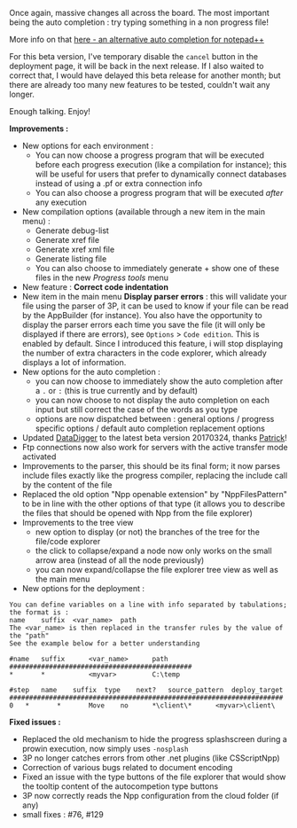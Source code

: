Once again, massive changes all across the board. The most important being the auto completion : try typing something in a non progress file!

More info on that [here - an alternative auto completion for notepad++](http://jcaillon.github.io/3P/#/alternative-autocompletion)

For this beta version, I've temporary disable the `cancel` button in the deployment page, it will be back in the next release. If I also waited to correct that, I would have delayed this beta release for another month; but there are already too many new features to be tested, couldn't wait any longer.

Enough talking. Enjoy!

**Improvements :**

- New options for each environment :
  - You can now choose a progress program that will be executed before each progress execution (like a compilation for instance); this will be useful for users that prefer to dynamically connect databases instead of using a .pf or extra connection info
  - You can also choose a progress program that will be executed *after* any execution
- New compilation options (available through a new item in the main menu) : 
  - Generate debug-list
  - Generate xref file
  - Generate xref xml file
  - Generate listing file
  - You can also choose to immediately generate + show one of these files in the new *Progress tools* menu
- New feature : **Correct code indentation**
- New item in the main menu **Display parser errors** : this will validate your file using the parser of 3P, it can be used to know if your file can be read by the AppBuilder (for instance). You also have the opportunity to display the parser errors each time you save the file (it will only be displayed if there are errors), see `Options` > `Code edition`. This is enabled by default. Since I introduced this feature, i will stop displaying the number of extra characters in the code explorer, which already displays a lot of information.
- New options for the auto completion : 
  - you can now choose to immediately show the auto completion after a `.` or `:` (this is true currently and by default)
  - you can now choose to not display the auto completion on each input but still correct the case of the words as you type
  - options are now dispatched between : general options / progress specific options / default auto completion replacement options
- Updated [DataDigger](https://datadigger.wordpress.com/2017/02/20/20170220/) to the latest beta version 20170324, thanks [Patrick](https://github.com/patrickTingen/DataDigger)!
- Ftp connections now also work for servers with the active transfer mode activated
- Improvements to the parser, this should be its final form; it now parses include files exactly like the progress compiler, replacing the include call by the content of the file
- Replaced the old option "Npp openable extension" by "NppFilesPattern" to be in line with the other options of that type (it allows you to describe the files that should be opened with Npp from the file explorer)
- Improvements to the tree view
  - new option to display (or not) the branches of the tree for the file/code explorer
  - the click to collapse/expand a node now only works on the small arrow area (instead of all the node previously)
  - you can now expand/collapse the file explorer tree view as well as the main menu
- New options for the deployment :

```
You can define variables on a line with info separated by tabulations; the format is :
name	suffix	<var_name>	path
The <var_name> is then replaced in the transfer rules by the value of the "path"
See the example below for a better understanding

#name	suffix  	<var_name>    	path
##############################################
*   	*       	<myvar>     	C:\temp 

#step	name	suffix	type	next?	source_pattern	deploy_target 
#####################################################################
0  	*   	*   	Move	no  	*\client\*     	<myvar>\client\
```

**Fixed issues :**

- Replaced the old mechanism to hide the progress splashscreen during a prowin execution, now simply uses `-nosplash`
- 3P no longer catches errors from other .net plugins (like CSScriptNpp)
- Correction of various bugs related to document encoding
- Fixed an issue with the type buttons of the file explorer that would show the tooltip content of the autocompetion type buttons
- 3P now correctly reads the Npp configuration from the cloud folder (if any)
- small fixes : #76, #129